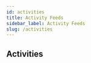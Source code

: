 ```yaml
---
id: activities
title: Activity Feeds
sidebar_label: Activity Feeds
slug: /activities
---
```


## Activities
